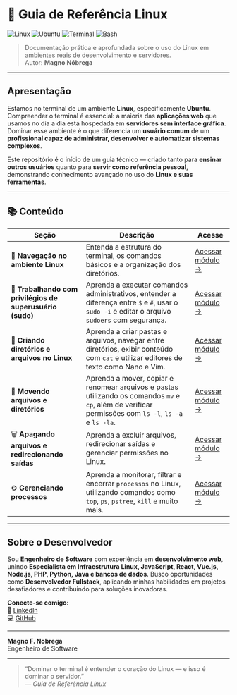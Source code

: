 # 🐧 Guia de Referência Linux

![Linux](https://img.shields.io/badge/Linux-FC5C00?style=for-the-badge&logo=linux&logoColor=white)
![Ubuntu](https://img.shields.io/badge/Ubuntu-E95420?style=for-the-badge&logo=ubuntu&logoColor=white)
![Terminal](https://img.shields.io/badge/Terminal-000000?style=for-the-badge&logo=gnome-terminal&logoColor=white)
![Bash](https://img.shields.io/badge/Bash-4EAA25?style=for-the-badge&logo=gnu-bash&logoColor=white)

> Documentação prática e aprofundada sobre o uso do Linux em ambientes reais de desenvolvimento e servidores.  
> Autor: **Magno Nóbrega**

---

## Apresentação

Estamos no terminal de um ambiente **Linux**, especificamente **Ubuntu**.  
Compreender o terminal é essencial: a maioria das **aplicações web** que usamos no dia a dia está hospedada em **servidores sem interface gráfica**.  
Dominar esse ambiente é o que diferencia um **usuário comum** de um **profissional capaz de administrar, desenvolver e automatizar sistemas complexos**.

Este repositório é o início de um guia técnico — criado tanto para **ensinar outros usuários** quanto para **servir como referência pessoal**, demonstrando conhecimento avançado no uso do **Linux e suas ferramentas**.

---

## 📚 Conteúdo

| Seção | Descrição | Acesse |
|-------|-----------|--------|
| 🧭 **Navegação no ambiente Linux** | Entenda a estrutura do terminal, os comandos básicos e a organização dos diretórios. | [Acessar módulo →](./navegacao) |
| 🔐 **Trabalhando com privilégios de superusuário (sudo)** | Aprenda a executar comandos administrativos, entender a diferença entre `$` e `#`, usar o `sudo -i` e editar o arquivo `sudoers` com segurança. | [Acessar módulo →](./sudo) |  
| 📂 **Criando diretórios e arquivos no Linux** | Aprenda a criar pastas e arquivos, navegar entre diretórios, exibir conteúdo com `cat` e utilizar editores de texto como Nano e Vim. | [Acessar módulo →](./diretorios) |  
| 🚚 **Movendo arquivos e diretórios** | Aprenda a mover, copiar e renomear arquivos e pastas utilizando os comandos `mv` e `cp`, além de verificar permissões com `ls -l`, `ls -a` e `ls -la`. | [Acessar módulo →](./copiando)  
| 🗑️ **Apagando arquivos e redirecionando saídas** | Aprenda a excluir arquivos, redirecionar saídas e gerenciar permissões no Linux. | [Acessar módulo →](./apagando) |    
| ⚙️ **Gerenciando processos** | Aprenda a monitorar, filtrar e encerrar `processos` no Linux, utilizando comandos como `top`, `ps`, `pstree`, `kill` e muito mais. | [Acessar módulo →](./gerenciando) |  


---



## Sobre o Desenvolvedor  

  

Sou **Engenheiro de Software** com experiência em **desenvolvimento web**, unindo **Especialista em Infraestrutura Linux, JavaScript, React, Vue.js, Node.js, PHP, Python, Java e bancos de dados**. Busco oportunidades como **Desenvolvedor Fullstack**, aplicando minhas habilidades em projetos desafiadores e contribuindo para soluções inovadoras. 

**Conecte-se comigo:**  
 💼 [LinkedIn](https://www.linkedin.com/in/magnofnobrega)  
 💻 [GitHub](https://github.com/magnofnobrega)  

---

**Magno F. Nobrega**  
Engenheiro de Software

---

> “Dominar o terminal é entender o coração do Linux — e isso é dominar o servidor.”  
> — *Guia de Referência Linux*
